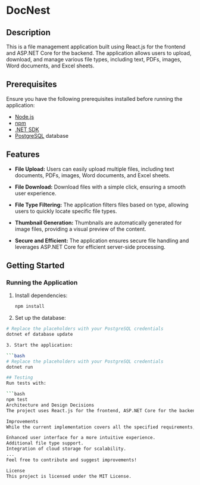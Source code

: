 # DocNest

## Description

This is a file management application built using React.js for the frontend and ASP.NET Core for the backend. The application allows users to upload, download, and manage various file types, including text, PDFs, images, Word documents, and Excel sheets.

## Prerequisites

Ensure you have the following prerequisites installed before running the application:

- [Node.js](https://nodejs.org/)
- [npm](https://www.npmjs.com/)
- [.NET SDK](https://dotnet.microsoft.com/download)
- [PostgreSQL](https://www.postgresql.org/) database

## Features

- **File Upload:** Users can easily upload multiple files, including text documents, PDFs, images, Word documents, and Excel sheets.

- **File Download:** Download files with a simple click, ensuring a smooth user experience.

- **File Type Filtering:** The application filters files based on type, allowing users to quickly locate specific file types.

- **Thumbnail Generation:** Thumbnails are automatically generated for image files, providing a visual preview of the content.

- **Secure and Efficient:** The application ensures secure file handling and leverages ASP.NET Core for efficient server-side processing.

## Getting Started

### Running the Application

1. Install dependencies:

   ```bash
   npm install

2. Set up the database:

```bash
# Replace the placeholders with your PostgreSQL credentials
dotnet ef database update

3. Start the application:

```bash
# Replace the placeholders with your PostgreSQL credentials
dotnet run

## Testing
Run tests with:

```bash
npm test
Architecture and Design Decisions
The project uses React.js for the frontend, ASP.NET Core for the backend, and PostgreSQL as the database. The application employs a modular and scalable architecture to handle various file types efficiently.

Improvements
While the current implementation covers all the specified requirements, potential improvements include:

Enhanced user interface for a more intuitive experience.
Additional file type support.
Integration of cloud storage for scalability.
...
Feel free to contribute and suggest improvements!

License
This project is licensed under the MIT License.
